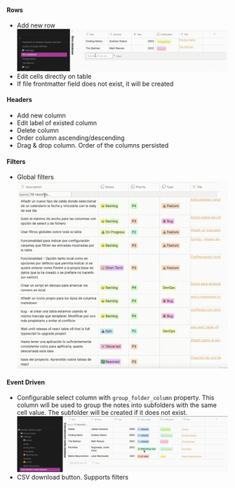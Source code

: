 #### Rows
- Add new row
![AddNewRow.gif](../resources/AddNewRow.gif)
- Edit cells directly on table
- If file frontmatter field does not exist, it will be created

#### Headers
- Add new column
- Edit label of existed column
- Delete column
- Order column ascending/descending
-  Drag & drop column. Order of the columns persisted

#### Filters
- Global filters
![GlobalFilter.gif](../resources/GlobalFilter.gif)

#### Event Driven
- Configurable select column with `group_folder_column` property. This column will be used to group the notes into subfolders with the same cell value. The subfolder will be created if it does not exist.
![GroupFolderColumn.gif](../resources/GroupFolderColumn.gif)
- CSV download button. Supports filters
